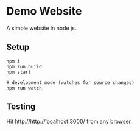 # Demo Website

A simple website in node js.

## Setup

```
npm i
npm run build
npm start

# development mode (watches for source changes)
npm run watch
```
## Testing

Hit http://http://localhost:3000/ from any browser.
